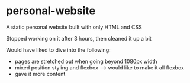# personal-website
A static personal website built with only HTML and CSS

Stopped working on it after 3 hours, then cleaned it up a bit

Would have liked to dive into the following:
- pages are stretched out when going beyond 1080px width
- mixed position styling and flexbox --> would like to make it all flexbox
- gave it more content
